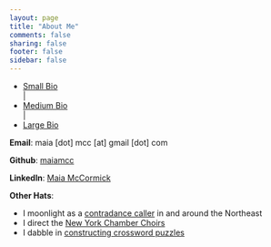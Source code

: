 ```yaml
---
layout: page
title: "About Me"
comments: false
sharing: false
footer: false
sidebar: false
---
```

<script type="text/javascript">
    window.bios = {
        small: "<p>Maia holds a B.A. in music from Williams College, learned to program at <a href='//www.recurse.com/'>The Recurse Center</a>, and now earns a living making ones and zeros do the thing. When she’s not writing code (or wasting time on the internet), she’s usually singing, dancing, or eating good food.</p>",
        med: "<p>Maia currently works on <a href='//tilt.dev/'>Tilt</a>, a tool that makes microservice development not suck. Before that, she worked at <a href='//www.shopspring.com/'>Spring</a> (a mobile shopping app) and interned with GNOME via <a href='//www.gnome.org/outreachy/'>Outreachy</a> (formerly OPW).</p><p>Maia graduated from Williams College in 2014 with a B.A. in music. From there, she went to <a href='//www.recurse.com/'>The Recurse Center</a> in NYC, a 3-month self-directed programmers’ retreat. At RC, she taught herself Python and pursued a handful of personal projects. Outside of programming, her interests include singing, dancing, and good food. Maia was born and raised in New York City, where she is currently based.</p>",
        large: "<p>Maia first started programming in an Intro CS class her senior year at Williams College, and got really excited about programming later that year, when she participated in the Williams College Game Jam (for which she made <a href='/projects/gravity/play.html'>Gravity</a>). After graduating from Williams in 2014 with a B.A. in music, she went to <a href='//www.recurse.com/'>The Recurse Center</a>, a 3-month self-directed programmers’ retreat in New York City. There she taught herself Python and hacked on various things. After her stint at RC, Maia interned for GNOME via <a href='//www.gnome.org/outreachy/'>Outreachy</a> (formerly OPW), spent three years working on the product catalog and related systems at <a href='//www.shopspring.com/'>Spring</a>, and is currently building <a href='//tilt.dev/'>Tilt</a>, a tool that makes microservice development not suck.</p><p>Side projects? Who has time for those?! When not at work, Maia can usually be found singing, conducting, dancing, cooking, or eating. She was born and raised in New York City, where she is currently based (don't try to talk to her about \"bagels\" from anywhere else).</p>",
    };
</script>

<script type="text/javascript" language="javascript" class="init">
  $(document).ready(function() {
    processURLHash()
  } );

  window.onhashchange = function() {
    processURLHash()
  };

  function processURLHash(){
    curHash = location.hash.slice(1);
    if (curHash == ""){
      loadBio("med")
    }
    else {
      loadBio(curHash)
    }
  }

  function loadBio(bioName){
    $('#biotext').html("") // clear
    $('#biotext').html(window.bios[bioName]) // populate
    selectOne(bioName) // highlight link as selected
  }

  function selectOne(bioName){
    $('ul li').removeClass("selected") // de-select all
    $('#'+bioName).toggleClass("selected") // select given bio
  }

</script>

<div id="biocontainer">
  <div id="bionav">
    <ul>
      <li id="small">
        <a href="#small" onclick="loadBio(this.hash.slice(1))">Small Bio</a>
      </li>
      <div class="spacer">
        |
      </div>
      <li id="med">
        <a href="#med" onclick="loadBio(this.hash.slice(1))">Medium Bio</a>
      </li>
      <div class="spacer">
        |
      </div>
      <li id="large">
        <a href="#large" onclick="loadBio(this.hash.slice(1))">Large Bio</a>
      </li>
    </ul>
  </div>
  <div id="biotext"></div>
</div>

<div class="singlespaced">
  <p><strong>Email</strong>: maia [dot] mcc [at] gmail [dot] com</p>
  <p><strong>Github</strong>: <a href="//github.com/maiamcc/" target="_blank">maiamcc</a></p>
  <p><strong>LinkedIn</strong>: <a href="//https://www.linkedin.com/in/maia-mccormick-45790221/" target="_blank">Maia McCormick</a></p>
  <p><strong>Other Hats</strong>:</p>
    <ul>
      <li>I moonlight as a <a href="//contra.maiamccormick.com" target="_blank">contradance caller</a> in and around the Northeast</li>
      <li>I direct the <a href="//www.chamberchoirs.nyc/welcome" target="_blank">New York Chamber Choirs</a></li>
      <li>I dabble in <a href="//code.maiamccormick.com/crosswords" target="_blank">constructing crossword puzzles</a></li>
    </ul>
</div>

